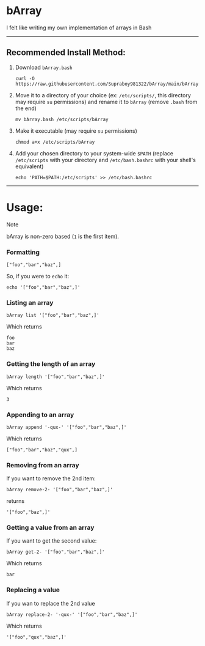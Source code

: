 # bArray

I felt like writing my own implementation of arrays in Bash

---

## Recommended Install Method:

1) Download `bArray.bash`
   ```shell
   curl -O https://raw.githubusercontent.com/Supraboy981322/bArray/main/bArray.bash
   ```

2) Move it to a directory of your choice (ex: `/etc/scripts/`, this directory may require `su` permissions) and rename it to `bArray` (remove `.bash` from the end)
   ```shell
   mv bArray.bash /etc/scripts/bArray
   ```

3) Make it executable (may require `su` permissions)
   ```shell
   chmod a+x /etc/scripts/bArray
   ```

3) Add your chosen directory to your system-wide `$PATH` (replace `/etc/scripts` with your directory and `/etc/bash.bashrc` with your shell's equivalent)
   ```shell
   echo 'PATH=$PATH:/etc/scripts' >> /etc/bash.bashrc
   ```

---

# Usage:

> [!NOTE]
> bArray is non-zero based (`1` is the first item).

### Formatting
  ```
  ["foo","bar","baz",]
  ```
  So, if you were to `echo` it:
  ```shell
  echo '["foo","bar","baz",]'
  ```

### Listing an array

  ```shell
  bArray list '["foo","bar","baz",]'
  ```
  Which returns
  ```
  foo
  bar
  baz
  ```

### Getting the length of an array

  ```shell
  bArray length '["foo","bar","baz",]'
  ```
  Which returns
  ```
  3
  ```

### Appending to an array

  ```shell
  bArray append '-qux-' '["foo","bar","baz",]'
  ```
  Which returns
  ```
  ["foo","bar","baz","qux",]
  ```

### Removing from an array

  If you want to remove the 2nd item:
  ```shell
  bArray remove-2- '["foo","bar","baz",]'
  ```
  returns
  ```
  '["foo","baz",]'
  ```

### Getting a value from an array

  If you want to get the second value:
  ```shell
  bArray get-2- '["foo","bar","baz",]'
  ```
  Which returns
  ```
  bar
  ```

### Replacing a value

  If you wan to replace the 2nd value
  ```shell
  bArray replace-2- '-qux-' '["foo","bar","baz",]'
  ```
  Which returns
  ```
  '["foo","qux","baz",]'
  ```